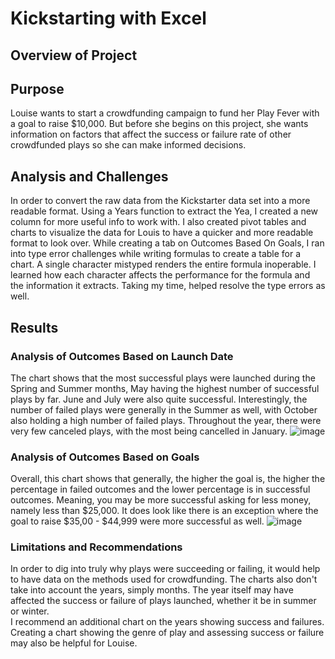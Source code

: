 # Kickstarting with Excel

## Overview of Project

## Purpose
Louise wants to start a crowdfunding campaign to fund her Play Fever with a goal to raise $10,000.  But before she begins on this project, she wants information on factors that affect the success or failure rate of other crowdfunded plays so she can make informed decisions.


## Analysis and Challenges
In order to convert the raw data from the Kickstarter data set into a more readable format.  Using a Years function to extract the Yea, I created a new column for more useful info to work with.  I also created pivot tables and charts to visualize the data for Louis to have a quicker and more readable format to look over.  While creating a tab on Outcomes Based On Goals, I ran into type error challenges while writing formulas to create a table for a chart.  A single character mistyped renders the entire formula inoperable.  I learned how each character affects the performance for the formula and the information it extracts.  Taking my time, helped resolve the type errors as well.

## Results

### Analysis of Outcomes Based on Launch Date
The chart shows that the most successful plays were launched during the Spring and Summer months, May having the highest number of successful plays by far.  June and July were also quite successful.  Interestingly, the number of failed plays were generally in the Summer as well, with October also holding a high number of failed plays.  Throughout the year, there were very few canceled plays, with the most being cancelled in January.
![image](Theatre_Outcomes_vs_Launch.png)

### Analysis of Outcomes Based on Goals
Overall, this chart shows that generally, the higher the goal is, the higher the percentage in failed outcomes and the lower percentage is in successful outcomes.  Meaning, you may be more successful asking for less money, namely less than $25,000.  It does look like there is an exception where the goal to raise $35,00 - $44,999 were more successful as well.
![image](Outcomes_vs_Goals.png)

### Limitations and Recommendations

In order to dig into truly why plays were succeeding or failing, it would help to have data on the methods used for crowdfunding.  The charts also don't take into account the years, simply months.  The year itself may have affected the success or failure of plays launched, whether it be in summer or winter.  
I recommend an additional chart on the years showing success and failures.  Creating a chart showing the genre of play and assessing success or failure may also be helpful for Louise.  


